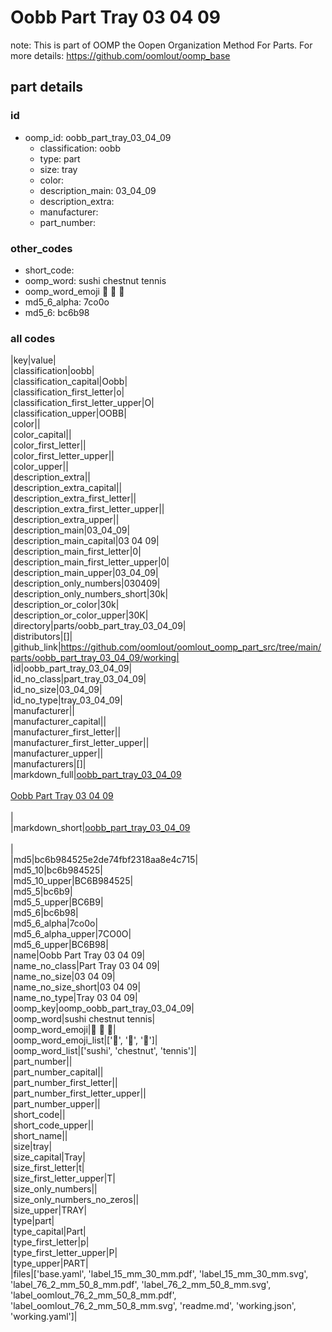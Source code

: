 # Oobb Part Tray 03 04 09  

note: This is part of OOMP the Oopen Organization Method For Parts. For more details: https://github.com/oomlout/oomp_base

##  part details





### id
* oomp_id: oobb_part_tray_03_04_09
  * classification: oobb
  * type: part
  * size: tray
  * color: 
  * description_main: 03_04_09
  * description_extra: 
  * manufacturer: 
  * part_number: 

### other_codes
* short_code: 
* oomp_word: sushi chestnut tennis
* oomp_word_emoji :sushi: :chestnut: :tennis:
* md5_6_alpha: 7co0o
* md5_6: bc6b98

### all codes 
|key|value|  
|classification|oobb|  
|classification_capital|Oobb|  
|classification_first_letter|o|  
|classification_first_letter_upper|O|  
|classification_upper|OOBB|  
|color||  
|color_capital||  
|color_first_letter||  
|color_first_letter_upper||  
|color_upper||  
|description_extra||  
|description_extra_capital||  
|description_extra_first_letter||  
|description_extra_first_letter_upper||  
|description_extra_upper||  
|description_main|03_04_09|  
|description_main_capital|03 04 09|  
|description_main_first_letter|0|  
|description_main_first_letter_upper|0|  
|description_main_upper|03_04_09|  
|description_only_numbers|030409|  
|description_only_numbers_short|30k|  
|description_or_color|30k|  
|description_or_color_upper|30K|  
|directory|parts/oobb_part_tray_03_04_09|  
|distributors|[]|  
|github_link|https://github.com/oomlout/oomlout_oomp_part_src/tree/main/parts/oobb_part_tray_03_04_09/working|  
|id|oobb_part_tray_03_04_09|  
|id_no_class|part_tray_03_04_09|  
|id_no_size|03_04_09|  
|id_no_type|tray_03_04_09|  
|manufacturer||  
|manufacturer_capital||  
|manufacturer_first_letter||  
|manufacturer_first_letter_upper||  
|manufacturer_upper||  
|manufacturers|[]|  
|markdown_full|[oobb_part_tray_03_04_09](https://github.com/oomlout/oomlout_oomp_part_src/tree/main/parts/oobb_part_tray_03_04_09/working)<br>[](https://github.com/oomlout/oomlout_oomp_part_src/tree/main/parts/oobb_part_tray_03_04_09/working)<br>[Oobb Part Tray 03 04 09](https://github.com/oomlout/oomlout_oomp_part_src/tree/main/parts/oobb_part_tray_03_04_09/working)<br><br>|  
|markdown_short|[oobb_part_tray_03_04_09](https://github.com/oomlout/oomlout_oomp_part_src/tree/main/parts/oobb_part_tray_03_04_09/working)<br><br>|  
|md5|bc6b984525e2de74fbf2318aa8e4c715|  
|md5_10|bc6b984525|  
|md5_10_upper|BC6B984525|  
|md5_5|bc6b9|  
|md5_5_upper|BC6B9|  
|md5_6|bc6b98|  
|md5_6_alpha|7co0o|  
|md5_6_alpha_upper|7CO0O|  
|md5_6_upper|BC6B98|  
|name|Oobb Part Tray 03 04 09|  
|name_no_class|Part Tray 03 04 09|  
|name_no_size|03 04 09|  
|name_no_size_short|03 04 09|  
|name_no_type|Tray 03 04 09|  
|oomp_key|oomp_oobb_part_tray_03_04_09|  
|oomp_word|sushi chestnut tennis|  
|oomp_word_emoji|:sushi: :chestnut: :tennis:|  
|oomp_word_emoji_list|[':sushi:', ':chestnut:', ':tennis:']|  
|oomp_word_list|['sushi', 'chestnut', 'tennis']|  
|part_number||  
|part_number_capital||  
|part_number_first_letter||  
|part_number_first_letter_upper||  
|part_number_upper||  
|short_code||  
|short_code_upper||  
|short_name||  
|size|tray|  
|size_capital|Tray|  
|size_first_letter|t|  
|size_first_letter_upper|T|  
|size_only_numbers||  
|size_only_numbers_no_zeros||  
|size_upper|TRAY|  
|type|part|  
|type_capital|Part|  
|type_first_letter|p|  
|type_first_letter_upper|P|  
|type_upper|PART|  
|files|['base.yaml', 'label_15_mm_30_mm.pdf', 'label_15_mm_30_mm.svg', 'label_76_2_mm_50_8_mm.pdf', 'label_76_2_mm_50_8_mm.svg', 'label_oomlout_76_2_mm_50_8_mm.pdf', 'label_oomlout_76_2_mm_50_8_mm.svg', 'readme.md', 'working.json', 'working.yaml']|  

